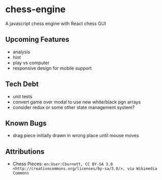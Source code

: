 # chess-engine

A javascript chess engine with React chess GUI

## Upcoming Features

- analysis
- hint
- play vs computer
- responsive design for mobile support

## Tech Debt

- unit tests
- convert game over modal to use new white/black pgn arrays
- consider redux or some other state management system?

## Known Bugs

- drag piece initially drawn in wrong place until mouse moves

## Attributions

- Chess Pieces: `en:User:Cburnett, CC BY-SA 3.0 <http://creativecommons.org/licenses/by-sa/3.0/>, via Wikimedia Commons`
